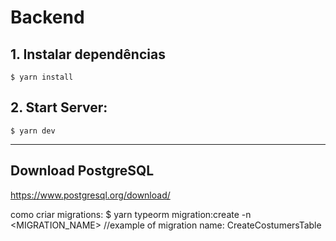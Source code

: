 # Backend
## 1. Instalar dependências
``$ yarn install``

## 2. Start Server:
``$ yarn dev``

------------------
## Download PostgreSQL
https://www.postgresql.org/download/


como criar migrations:
$ yarn typeorm migration:create -n <MIGRATION_NAME> //example of migration name: CreateCostumersTable
